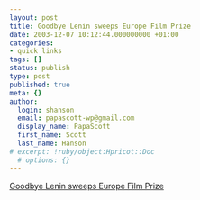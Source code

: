 ```yaml
---
layout: post
title: Goodbye Lenin sweeps Europe Film Prize
date: 2003-12-07 10:12:44.000000000 +01:00
categories:
- quick links
tags: []
status: publish
type: post
published: true
meta: {}
author:
  login: shanson
  email: papascott-wp@gmail.com
  display_name: PapaScott
  first_name: Scott
  last_name: Hanson
# excerpt: !ruby/object:Hpricot::Doc
  # options: {}
---
```

<p><a title="Oscar for Best Foreign Film?" href="http://www.reuters.co.uk/newsPackageArticle.jhtml?type=entertainmentNews&amp;storyID=416845&amp;section=news">Goodbye Lenin sweeps Europe Film Prize</a></p>
